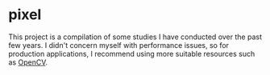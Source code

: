 
# pixel

This project is a compilation of some studies I have conducted over the past few years. 
I didn't concern myself with performance issues, so for production applications, I recommend using more suitable resources such as [OpenCV](https://opencv.org/).
